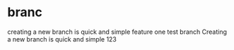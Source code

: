 # branc

  creating a new branch is quick and simple feature one test branch
  Creating a new branch is quick and simple
  123


